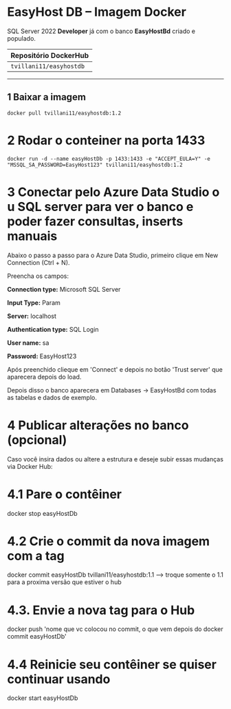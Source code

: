 # EasyHost DB – Imagem Docker

SQL Server 2022 **Developer** já com o banco **EasyHostBd** criado e populado.

| Repositório DockerHub |
|-----------------------|
| `tvillani11/easyhostdb` |

---

## 1 Baixar a imagem

`docker pull tvillani11/easyhostdb:1.2`

# 2 Rodar o conteiner na porta 1433
`docker run -d --name easyHostDb -p 1433:1433 -e "ACCEPT_EULA=Y" -e "MSSQL_SA_PASSWORD=EasyHost123" tvillani11/easyhostdb:1.2`


# 3 Conectar pelo Azure Data Studio o u SQL server para ver o banco e poder fazer consultas, inserts manuais
 Abaixo o passo a passo para o Azure Data Studio, primeiro clique em New Connection (Ctrl + N).

Preencha os campos:

**Connection type:** Microsoft SQL Server

**Input Type:** Param

**Server:** localhost

**Authentication type:** SQL Login

**User name:** sa

**Password:** EasyHost123


Após preenchido clieque em 'Connect' e depois no botão 'Trust server' que aparecera depois do load.

Depois disso o banco aparecera em Databases → EasyHostBd com todas as tabelas e dados de exemplo.

# 4 Publicar alterações no banco (opcional)
Caso você insira dados ou altere a estrutura e deseje subir essas mudanças via Docker Hub:

# 4.1 Pare o contêiner
docker stop easyHostDb

# 4.2 Crie o commit da nova imagem com a tag
docker commit easyHostDb tvillani11/easyhostdb:1.1   --> troque somente o 1.1 para a proxima versão que estiver o hub

# 4.3. Envie a nova tag para o Hub
docker push 'nome que vc colocou no commit, o que vem depois do docker commit easyHostDb'

# 4.4 Reinicie seu contêiner se quiser continuar usando
docker start easyHostDb
